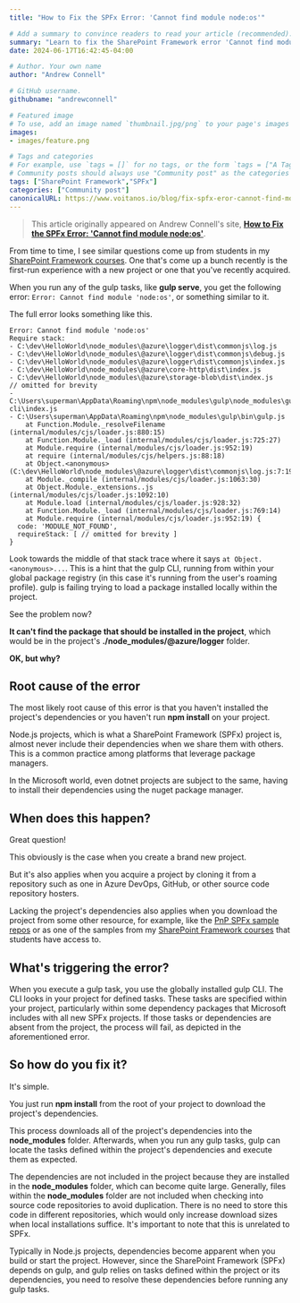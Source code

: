 ```yaml
---
title: "How to Fix the SPFx Error: 'Cannot find module node:os'"

# Add a summary to convince readers to read your article (recommended). It will display on the homepage.
summary: "Learn to fix the SharePoint Framework error 'Cannot find module node:os'. Understand the root cause and the simple solution: running npm install."
date: 2024-06-17T16:42:45-04:00

# Author. Your own name
author: "Andrew Connell"

# GitHub username.
githubname: "andrewconnell"

# Featured image
# To use, add an image named `thumbnail.jpg/png` to your page's images folder. Make sure to replace the placeholder image
images:
- images/feature.png

# Tags and categories
# For example, use `tags = []` for no tags, or the form `tags = ["A Tag", "Another Tag"]` for one or more tags.
# Community posts should always use "Community post" as the categories
tags: ["SharePoint Framework","SPFx"]
categories: ["Community post"]
canonicalURL: https://www.voitanos.io/blog/fix-spfx-eror-cannot-find-module/
---
```

> This article originally appeared on Andrew Connell's site, **[How to Fix the SPFx Error: 'Cannot find module node:os'](https://www.voitanos.io/blog/fix-spfx-eror-cannot-find-module/?utm_medium=website&utm_source=pnpblog&utm_campaign=How+to+Fix+the+SPFx+Error%3A+%27Cannot+find+module+node%3Aos%27)**.

From time to time, I see similar questions come up from students in my [SharePoint Framework courses](https://www.voitanos.io/courses-sharepoint-framework/). One that's come up a bunch recently is the first-run experience with a new project or one that you've recently acquired.

When you run any of the gulp tasks, like **gulp serve**, you get the following error: `Error: Cannot find module 'node:os'`, or something similar to it.

The full error looks something like this.

```console
Error: Cannot find module 'node:os'
Require stack:
- C:\dev\HelloWorld\node_modules\@azure\logger\dist\commonjs\log.js
- C:\dev\HelloWorld\node_modules\@azure\logger\dist\commonjs\debug.js
- C:\dev\HelloWorld\node_modules\@azure\logger\dist\commonjs\index.js
- C:\dev\HelloWorld\node_modules\@azure\core-http\dist\index.js
- C:\dev\HelloWorld\node_modules\@azure\storage-blob\dist\index.js
// omitted for brevity
- C:\Users\superman\AppData\Roaming\npm\node_modules\gulp\node_modules\gulp-cli\index.js
- C:\Users\superman\AppData\Roaming\npm\node_modules\gulp\bin\gulp.js
    at Function.Module._resolveFilename (internal/modules/cjs/loader.js:880:15)
    at Function.Module._load (internal/modules/cjs/loader.js:725:27)
    at Module.require (internal/modules/cjs/loader.js:952:19)
    at require (internal/modules/cjs/helpers.js:88:18)
    at Object.<anonymous> (C:\dev\HelloWorld\node_modules\@azure\logger\dist\commonjs\log.js:7:19)
    at Module._compile (internal/modules/cjs/loader.js:1063:30)
    at Object.Module._extensions..js (internal/modules/cjs/loader.js:1092:10)
    at Module.load (internal/modules/cjs/loader.js:928:32)
    at Function.Module._load (internal/modules/cjs/loader.js:769:14)
    at Module.require (internal/modules/cjs/loader.js:952:19) {
  code: 'MODULE_NOT_FOUND',
  requireStack: [ // omitted for brevity ]
}
```

Look towards the middle of that stack trace where it says `at Object.<anonymous>...`. This is a hint that the gulp CLI, running from within your global package registry (in this case it's running from the user's roaming profile). gulp is failing trying to load a package installed locally within the project.

See the problem now?

**It can't find the package that should be installed in the project**, which would be in the project's **./node_modules/@azure/logger** folder.

**OK, but why?**

## Root cause of the error

The most likely root cause of this error is that you haven't installed the project's dependencies or you haven't run **npm install** on your project.

Node.js projects, which is what a SharePoint Framework (SPFx) project is, almost never include their dependencies when we share them with others. This is a common practice among platforms that leverage package managers.

In the Microsoft world, even dotnet projects are subject to the same, having to install their dependencies using the nuget package manager.

## When does this happen?

Great question!

This obviously is the case when you create a brand new project.

But it's also applies when you acquire a project by cloning it from a repository such as one in Azure DevOps, GitHub, or other source code repository hosters.

Lacking the project's dependencies also applies when you download the project from some other resource, for example, like the [PnP SPFx sample repos](https://pnp.github.io/#samples) or as one of the samples from my [SharePoint Framework courses](https://www.voitanos.io/courses-sharepoint-framework/) that students have access to.

## What's triggering the error?

When you execute a gulp task, you use the globally installed gulp CLI. The CLI looks in your project for defined tasks. These tasks are specified within your project, particularly within some dependency packages that Microsoft includes with all new SPFx projects. If those tasks or dependencies are absent from the project, the process will fail, as depicted in the aforementioned error.

## So how do you fix it?

It's simple.

You just run **npm install** from the root of your project to download the project's dependencies.

This process downloads all of the project's dependencies into the **node_modules** folder. Afterwards, when you run any gulp tasks, gulp can locate the tasks defined within the project's dependencies and execute them as expected.

The dependencies are not included in the project because they are installed in the **node_modules** folder, which can become quite large. Generally, files within the **node_modules** folder are not included when checking into source code repositories to avoid duplication. There is no need to store this code in different repositories, which would only increase download sizes when local installations suffice. It's important to note that this is unrelated to SPFx.

Typically in Node.js projects, dependencies become apparent when you build or start the project. However, since the SharePoint Framework (SPFx) depends on gulp, and gulp relies on tasks defined within the project or its dependencies, you need to resolve these dependencies before running any gulp tasks.
